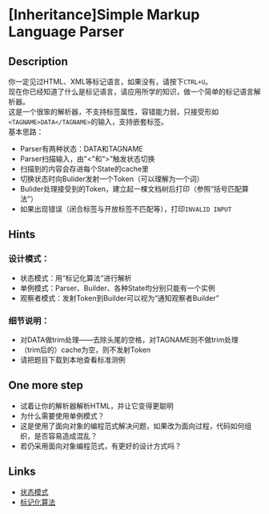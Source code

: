 # [Inheritance]Simple Markup Language Parser

## Description
你一定见过HTML、XML等标记语言，如果没有，请按下`CTRL+U`。   
现在你已经知道了什么是标记语言，请应用所学的知识，做一个简单的标记语言解析器。    
这是一个很笨的解析器，不支持标签属性，容错能力弱，只接受形如`<TAGNAME>DATA</TAGNAME>`的输入，支持嵌套标签。   
基本思路：
- Parser有两种状态：DATA和TAGNAME
- Parser扫描输入，由"<"和“>”触发状态切换
- 扫描到的内容会存进每个State的cache里
- 切换状态时向Bulider发射一个Token（可以理解为一个词）
- Bulider处理接受到的Token，建立起一棵文档树后打印（参照“括号匹配算法”）
- 如果出现错误（闭合标签与开放标签不匹配等），打印`INVALID INPUT`
## Hints
### 设计模式：
- 状态模式：用“标记化算法”进行解析
- 单例模式：Parser、Builder、各种State均分别只能有一个实例
- 观察者模式：发射Token到Builder可以视为“通知观察者Builder”     
### 细节说明：
- 对DATA做trim处理——去除头尾的空格，对TAGNAME则不做trim处理
- （trim后的）cache为空，则不发射Token     
- 请把题目下载到本地查看标准测例
## One more step
- 试着让你的解析器解析HTML，并让它变得更聪明
- 为什么需要使用单例模式？
- 这是使用了面向对象的编程范式解决问题，如果改为面向过程，代码如何组织，是否容易造成混乱？
- 若仍采用面向对象编程范式，有更好的设计方式吗？
## Links
- [状态模式](http://design-patterns.readthedocs.io/zh_CN/latest/behavioral_patterns/state.html)
- [标记化算法](https://www.html5rocks.com/zh/tutorials/internals/howbrowserswork/#The_tokenization_algorithm)
